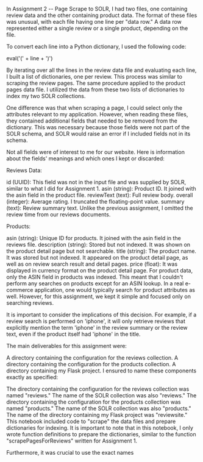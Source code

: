 In Assignment 2 -- Page Scrape to SOLR, I had two files, one containing review data and the other containing product data. The format of these files was unusual, with each file having one line per "data row." A data row represented either a single review or a single product, depending on the file.

To convert each line into a Python dictionary, I used the following code:

eval('(' + line + ')')

By iterating over all the lines in the review data file and evaluating each line, I built a list of dictionaries, one per review. This process was similar to scraping the review pages. The same procedure applied to the product pages data file. I utilized the data from these two lists of dictionaries to index my two SOLR collections.

One difference was that when scraping a page, I could select only the attributes relevant to my application. However, when reading these files, they contained additional fields that needed to be removed from the dictionary. This was necessary because those fields were not part of the SOLR schema, and SOLR would raise an error if I included fields not in its schema.

Not all fields were of interest to me for our website. Here is information about the fields' meanings and which ones I kept or discarded:

Reviews Data:

id (UUID): This field was not in the input file and was supplied by SOLR, similar to what I did for Assignment 1.
asin (string): Product ID. It joined with the asin field in the product file.
reviewText (text): Full review body.
overall (integer): Average rating. I truncated the floating-point value.
summary (text): Review summary text.
Unlike the previous assignment, I omitted the review time from our reviews documents.

Products:

asin (string): Unique ID for products. It joined with the asin field in the reviews file.
description (string): Stored but not indexed. It was shown on the product detail page but not searchable.
title (string): The product name. It was stored but not indexed. It appeared on the product detail page, as well as on review search result and detail pages.
price (float): It was displayed in currency format on the product detail page.
For product data, only the ASIN field in products was indexed. This meant that I couldn't perform any searches on products except for an ASIN lookup. In a real e-commerce application, one would typically search for product attributes as well. However, for this assignment, we kept it simple and focused only on searching reviews.

It is important to consider the implications of this decision. For example, if a review search is performed on 'iphone', it will only retrieve reviews that explicitly mention the term 'iphone' in the review summary or the review text, even if the product itself had 'iphone' in the title.

The main deliverables for this assignment were:

A directory containing the configuration for the reviews collection.
A directory containing the configuration for the products collection.
A directory containing my Flask project.
I ensured to name these components exactly as specified:

The directory containing the configuration for the reviews collection was named "reviews."
The name of the SOLR collection was also "reviews."
The directory containing the configuration for the products collection was named "products."
The name of the SOLR collection was also "products."
The name of the directory containing my Flask project was "reviewsite."
This notebook included code to "scrape" the data files and prepare dictionaries for indexing. It is important to note that in this notebook, I only wrote function definitions to prepare the dictionaries, similar to the function "scrapePagesForReviews" written for Assignment 1.

Furthermore, it was crucial to use the exact names
